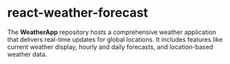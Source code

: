 # react-weather-forecast
The **WeatherApp** repository hosts a comprehensive weather application that delivers real-time updates for global locations. It includes features like current weather display, hourly and daily forecasts, and location-based weather data.
